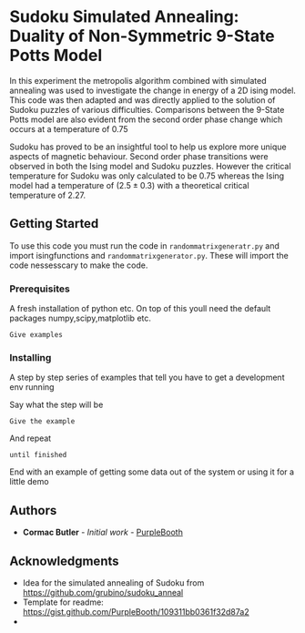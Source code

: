 # Sudoku Simulated Annealing: Duality of Non-Symmetric 9-State Potts Model

In this experiment the metropolis algorithm combined with simulated annealing was used to investigate the change in energy of a 2D ising model. This code was then adapted and was directly applied to the solution of Sudoku puzzles of various difficulties. Comparisons between the 9-State Potts model are also evident from the second order phase change which occurs at a temperature of 0.75

Sudoku has proved to be an insightful tool to help us explore more unique aspects of magnetic behaviour. Second order phase transitions were observed in both the Ising model and Sudoku puzzles. However the critical temperature for Sudoku was only calculated to be 0.75 whereas the Ising model had a temperature of ($2.5\pm 0.3$) with a theoretical critical temperature of 2.27.
## Getting Started

To use this code you must run the code in `randommatrixgeneratr.py` and import isingfunctions and `randommatrixgenerator.py`. These will import the code nessesscary to make the code. 

### Prerequisites

A fresh installation of python etc. On top of this youll need the default packages numpy,scipy,matplotlib etc.

```
Give examples
```

### Installing

A step by step series of examples that tell you have to get a development env running

Say what the step will be

```
Give the example
```

And repeat

```
until finished
```

End with an example of getting some data out of the system or using it for a little demo



## Authors

* **Cormac Butler** - *Initial work* - [PurpleBooth](https://github.com/Butlerc9)

## Acknowledgments

* Idea for the simulated annealing of Sudoku from https://github.com/grubino/sudoku_anneal
* Template for readme: https://gist.github.com/PurpleBooth/109311bb0361f32d87a2
* 
